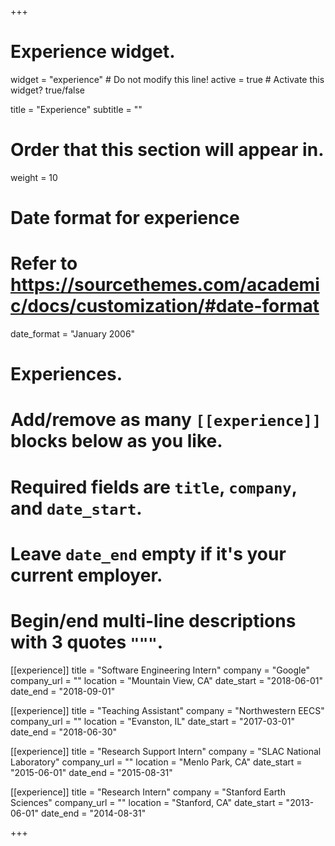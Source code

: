 +++
# Experience widget.
widget = "experience"  # Do not modify this line!
active = true  # Activate this widget? true/false

title = "Experience"
subtitle = ""

# Order that this section will appear in.
weight = 10

# Date format for experience
#   Refer to https://sourcethemes.com/academic/docs/customization/#date-format
date_format = "January 2006"

# Experiences.
#   Add/remove as many `[[experience]]` blocks below as you like.
#   Required fields are `title`, `company`, and `date_start`.
#   Leave `date_end` empty if it's your current employer.
#   Begin/end multi-line descriptions with 3 quotes `"""`.
[[experience]]
  title = "Software Engineering Intern"
  company = "Google"
  company_url = ""
  location = "Mountain View, CA"
  date_start = "2018-06-01"
  date_end = "2018-09-01"
  

[[experience]]
  title = "Teaching Assistant"
  company = "Northwestern EECS"
  company_url = ""
  location = "Evanston, IL"
  date_start = "2017-03-01"
  date_end = "2018-06-30"

[[experience]]
  title = "Research Support Intern"
  company = "SLAC National Laboratory"
  company_url = ""
  location = "Menlo Park, CA"
  date_start = "2015-06-01"
  date_end = "2015-08-31"

[[experience]]
  title = "Research Intern"
  company = "Stanford Earth Sciences"
  company_url = ""
  location = "Stanford, CA"
  date_start = "2013-06-01"
  date_end = "2014-08-31"
  
+++

